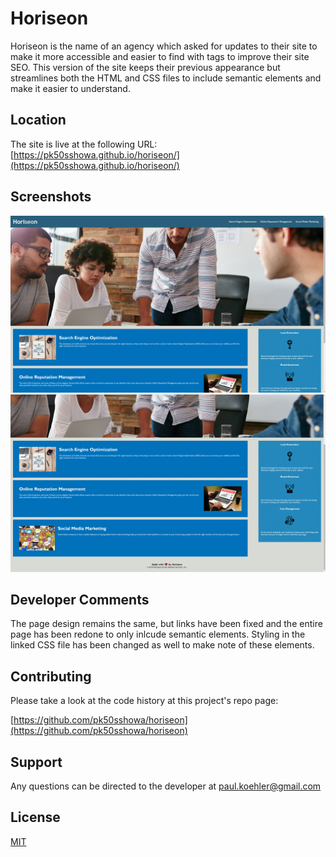 # Horiseon

Horiseon is the name of an agency which asked for updates to their site to make it more accessible and easier to find with tags to improve their site SEO. This version of the site keeps their previous appearance but streamlines both the HTML and CSS files to include semantic elements and make it easier to understand.

## Location

The site is live at the following URL:
[https://pk50sshowa.github.io/horiseon/](https://pk50sshowa.github.io/horiseon/)

## Screenshots

![Screenshot 1](/assets/images/horiseon-screenshot-1.GIF)
![Screenshot 2](/assets/images/horiseon-screenshot-2.GIF)

## Developer Comments

The page design remains the same, but links have been fixed and the entire page has been redone to only inlcude semantic elements. Styling in the linked CSS file has been changed as well to make note of these elements.

## Contributing

Please take a look at the code history at this project's repo page:

[https://github.com/pk50sshowa/horiseon](https://github.com/pk50sshowa/horiseon)

## Support

Any questions can be directed to the developer at paul.koehler@gmail.com

## License

[MIT](https://choosealicense.com/licenses/mit/)